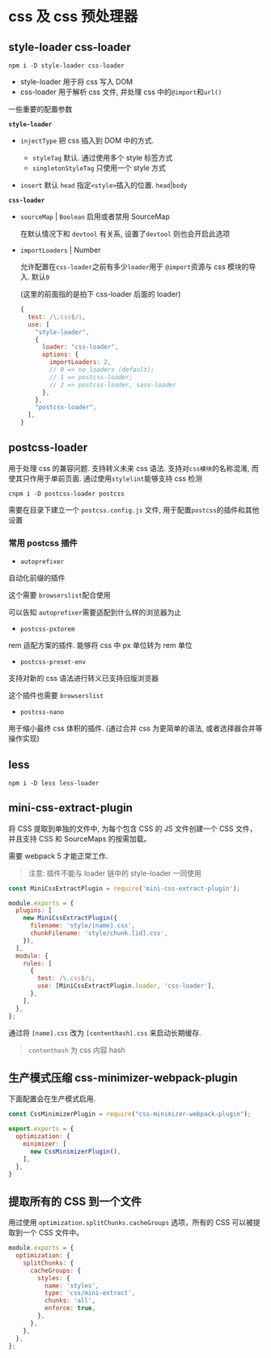 # css 及 css 预处理器

## style-loader css-loader

```shell
npm i -D style-loader css-loader
```

- style-loader 用于将 css 写入 DOM
- css-loader 用于解析 css 文件, 并处理 css 中的`@import`和`url()`

一些重要的配置参数

**`style-loader`**

- `injectType`
  把 css 插入到 DOM 中的方式.

  - `styleTag` 默认. 通过使用多个 style 标签方式
  - `singletonStyleTag` 只使用一个 style 方式

- `insert` 默认 `head`
  指定`<style>`插入的位置. `head`|`body`

**`css-loader`**

- `sourceMap` | `Boolean`
  启用或者禁用 SourceMap

  在默认情况下和 `devtool` 有关系, 设置了`devtool` 则也会开启此选项

- `importLoaders` | Number

  允许配置在`css-loader`之前有多少`loader`用于 `@import`资源与 css 模块的导入. 默认`0`

  (这里的前面指的是拍下 css-loader 后面的 loader)

  ```js
  {
    test: /\.css$/i,
    use: [
      "style-loader",
      {
        loader: "css-loader",
        options: {
          importLoaders: 2,
          // 0 => no loaders (default);
          // 1 => postcss-loader;
          // 2 => postcss-loader, sass-loader
        },
      },
      "postcss-loader",
    ],
  }
  ```

## postcss-loader

用于处理 css 的兼容问题. 支持转义未来 css 语法. 支持对`css模块`的名称混淆, 而使其只作用于单前页面. 通过使用`stylelint`能够支持 css 检测

```shell
cnpm i -D postcss-loader postcss
```

需要在目录下建立一个 `postcss.config.js` 文件, 用于配置`postcss`的插件和其他设置

### 常用 postcss 插件

- `autoprefixer`

自动化前缀的插件

这个需要 `browserslist`配合使用

可以告知 `autoprefixer`需要适配到什么样的浏览器为止

- `postcss-pxtorem`

rem 适配方案的插件. 能够将 css 中 px 单位转为 rem 单位

- `postcss-preset-env`

支持对新的 css 语法进行转义已支持旧版浏览器

这个插件也需要 `browserslist`

- `postcss-nano`

用于缩小最终 css 体积的插件. (通过合并 css 为更简单的语法, 或者选择器合并等操作实现)

## less

```shell
npm i -D less less-loader
```

## mini-css-extract-plugin

将 CSS 提取到单独的文件中, 为每个包含 CSS 的 JS 文件创建一个 CSS 文件，并且支持 CSS 和 SourceMaps 的按需加载。

需要 webpack 5 才能正常工作.

> 注意: 插件不能与 loader 链中的 style-loader 一同使用

```js
const MiniCssExtractPlugin = require('mini-css-extract-plugin');

module.exports = {
  plugins: [
    new MiniCssExtractPlugin({
      filename: 'style/[name].css',
      chunkFilename: 'style/chunk.[id].css',
    }),
  ],
  module: {
    rules: [
      {
        test: /\.css$/i,
        use: [MiniCssExtractPlugin.loader, 'css-loader'],
      },
    ],
  },
};
```

通过将 `[name].css` 改为 `[contenthash].css` 来启动长期缓存.

> `contenthash` 为 css 内容 hash

## 生产模式压缩 css-minimizer-webpack-plugin

下面配置会在生产模式启用.

```js
const CssMinimizerPlugin = require("css-minimizer-webpack-plugin");

export.exports = {
  optimization: {
    minimizer: [
      new CssMinimizerPlugin(),
    ],
  },
}
```

## 提取所有的 CSS 到一个文件

用过使用 `optimization.splitChunks.cacheGroups` 选项，所有的 CSS 可以被提取到一个 CSS 文件中。

```js
module.exports = {
  optimization: {
    splitChunks: {
      cacheGroups: {
        styles: {
          name: 'styles',
          type: 'css/mini-extract',
          chunks: 'all',
          enforce: true,
        },
      },
    },
  },
};
```

